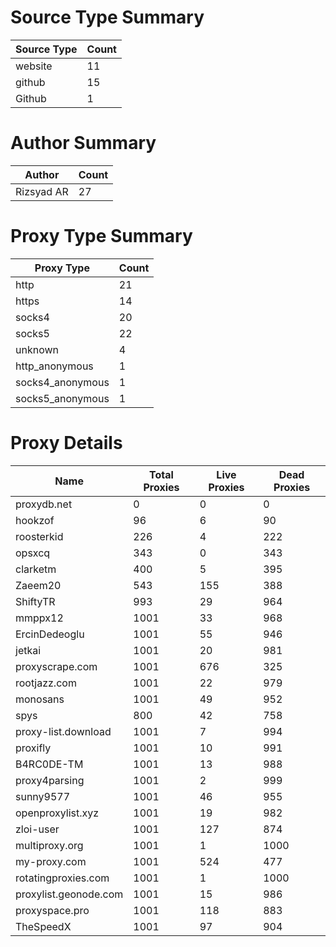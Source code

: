 # Source Type Summary

| Source Type | Count |
|-------------|-------|
| website | 11 |
| github | 15 |
| Github | 1 |


# Author Summary

| Author | Count |
|--------|-------|
| Rizsyad AR | 27 |


# Proxy Type Summary

| Proxy Type | Count |
|------------|-------|
| http | 21 |
| https | 14 |
| socks4 | 20 |
| socks5 | 22 |
| unknown | 4 |
| http_anonymous | 1 |
| socks4_anonymous | 1 |
| socks5_anonymous | 1 |


# Proxy Details

| Name | Total Proxies | Live Proxies | Dead Proxies |
|------|---------------|--------------|---------------|
| proxydb.net | 0 | 0 | 0 |
| hookzof | 96 | 6 | 90 |
| roosterkid | 226 | 4 | 222 |
| opsxcq | 343 | 0 | 343 |
| clarketm | 400 | 5 | 395 |
| Zaeem20 | 543 | 155 | 388 |
| ShiftyTR | 993 | 29 | 964 |
| mmppx12 | 1001 | 33 | 968 |
| ErcinDedeoglu | 1001 | 55 | 946 |
| jetkai | 1001 | 20 | 981 |
| proxyscrape.com | 1001 | 676 | 325 |
| rootjazz.com | 1001 | 22 | 979 |
| monosans | 1001 | 49 | 952 |
| spys | 800 | 42 | 758 |
| proxy-list.download | 1001 | 7 | 994 |
| proxifly | 1001 | 10 | 991 |
| B4RC0DE-TM | 1001 | 13 | 988 |
| proxy4parsing | 1001 | 2 | 999 |
| sunny9577 | 1001 | 46 | 955 |
| openproxylist.xyz | 1001 | 19 | 982 |
| zloi-user | 1001 | 127 | 874 |
| multiproxy.org | 1001 | 1 | 1000 |
| my-proxy.com | 1001 | 524 | 477 |
| rotatingproxies.com | 1001 | 1 | 1000 |
| proxylist.geonode.com | 1001 | 15 | 986 |
| proxyspace.pro | 1001 | 118 | 883 |
| TheSpeedX | 1001 | 97 | 904 |
